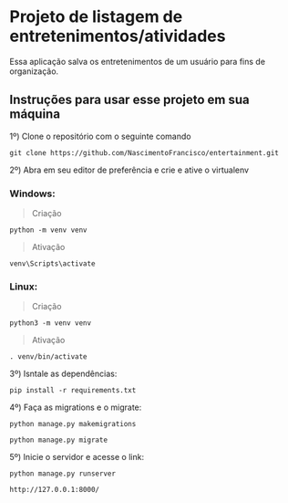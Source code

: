 # Projeto de listagem de entretenimentos/atividades

Essa aplicação salva os entretenimentos de um usuário para fins de organização.

## Instruções para usar esse projeto em sua máquina

1º) Clone o repositório com o seguinte comando

~~~
git clone https://github.com/NascimentoFrancisco/entertainment.git
~~~

2º) Abra em seu editor de preferência e crie e ative o virtualenv

### Windows:
>Criação
~~~
python -m venv venv
~~~
>Ativação
~~~
venv\Scripts\activate
~~~
### Linux:
>Criação
~~~
python3 -m venv venv
~~~
>Ativação
~~~
. venv/bin/activate
~~~

3º) Isntale as dependências:

~~~
pip install -r requirements.txt
~~~

4º) Faça as migrations e o migrate:

~~~
python manage.py makemigrations
~~~

~~~
python manage.py migrate
~~~

5º) Inicie o servidor e acesse o link:

~~~
python manage.py runserver
~~~

~~~
http://127.0.0.1:8000/
~~~
